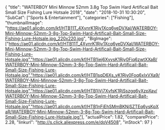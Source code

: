 {
	"title": "WATERBOY Mini Minnow 52mm 3.8g Top Swim Hard Artificail Bait Small Size Fishing Lure Hotsale 2018",
	"date": "2018-10-31 10:30:20",
	"SubCat": ["Sports & Entertainment"],
	"categories": ["Fishing"],
	"thumbnailImage": "https://ae01.alicdn.com/kf/HTB11T_4XynrK1Rjy1Xcq6yeDVXaI/WATERBOY-Mini-Minnow-52mm-3-8g-Top-Swim-Hard-Artificail-Bait-Small-Size-Fishing-Lure-Hotsale.jpg_220x220.jpg",
	"BigImage": ["https://ae01.alicdn.com/kf/HTB11T_4XynrK1Rjy1Xcq6yeDVXaI/WATERBOY-Mini-Minnow-52mm-3-8g-Top-Swim-Hard-Artificail-Bait-Small-Size-Fishing-Lure-Hotsale.jpg","https://ae01.alicdn.com/kf/HTB1iej6XvvsK1Rjy0Fiq6zwtXXaB/WATERBOY-Mini-Minnow-52mm-3-8g-Top-Swim-Hard-Artificail-Bait-Small-Size-Fishing-Lure-Hotsale.jpg","https://ae01.alicdn.com/kf/HTB1sqD6Xs_vK1Rjy0Foq6xIxVXa9/WATERBOY-Mini-Minnow-52mm-3-8g-Top-Swim-Hard-Artificail-Bait-Small-Size-Fishing-Lure-Hotsale.jpg","https://ae01.alicdn.com/kf/HTB1jVj7XvfsK1RjSszgq6yXzpXav/WATERBOY-Mini-Minnow-52mm-3-8g-Top-Swim-Hard-Artificail-Bait-Small-Size-Fishing-Lure-Hotsale.jpg","https://ae01.alicdn.com/kf/HTB1nFiEhSMmBKNjSZTEq6ysKpXaR/WATERBOY-Mini-Minnow-52mm-3-8g-Top-Swim-Hard-Artificail-Bait-Small-Size-Fishing-Lure-Hotsale.jpg"],
	"actualPrice": 1.82,
	"comparePrice": 2.28,
	"linkurl": "http://s.click.aliexpress.com/e/doV4508",
	"inStock": 97
}
